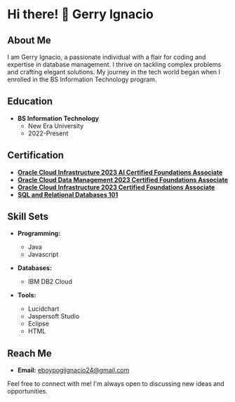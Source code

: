 # Hi there! 👋 Gerry Ignacio

## About Me

I am Gerry Ignacio, a passionate individual with a flair for coding and expertise in database management. I thrive on tackling complex problems and crafting elegant solutions. My journey in the tech world began when I enrolled in the BS Information Technology program.

## Education

- **BS Information Technology**
  - New Era University
  - 2022-Present

## Certification

- **[Oracle Cloud Infrastructure 2023 AI Certified Foundations Associate](https://catalog-education.oracle.com/pls/certview/sharebadge?id=7F028500A6396FA39901A7F19BABC01B3BD07490F76149F28AFC45F04B7CE3BF&fbclid=IwAR0L-z6l3lW2VRSZngqAhsXN7kxHRlw8rKfzCNd_p0zxHX0RRSMXhsSwY1o)**
- **[Oracle Cloud Data Management 2023 Certified Foundations Associate](https://catalog-education.oracle.com/pls/certview/sharebadge?id=B9271E37B9F9F8565134DF71214A0BAA7E055BA77712BEA316D16C88367A256D&fbclid=IwAR3cQL3wXLNJN-3LVxHRefDSZs3-V1lGljLyBS26ZZkAR9IfHV-FKR9GSgU)**
- **[Oracle Cloud Infrastructure 2023 Certified Foundations Associate](https://catalog-education.oracle.com/pls/certview/sharebadge?id=EDCA6583F9317BA84EA97101B339B1A41359E0374E05D209AD116B8343FA096F)**
- **[SQL and Relational Databases 101](https://courses.cognitiveclass.ai/certificates/d634c7f015374818a42efa269e0d9e1f)**

## Skill Sets

- **Programming:**
  - Java
  - Javascript

- **Databases:**
  - IBM DB2 Cloud

- **Tools:**
  - Lucidchart
  - Jaspersoft Studio
  - Eclipse
  - HTML

## Reach Me

- **Email:** eboypogiignacio24@gmail.com

Feel free to connect with me! I'm always open to discussing new ideas and opportunities.

[certification_link1]: # "Hyperlink to Oracle Cloud Infrastructure 2023 AI Certified Foundations Associate certification"
[certification_link2]: # "Hyperlink to Oracle Cloud Data Management 2023 Certified Foundations Associate certification"
[certification_link3]: # "Hyperlink to Oracle Cloud Infrastructure 2023 Certified Foundations Associate certification"
[certification_link4]: # "Hyperlink to SQL and Relational Databases 101 certification"
[linkedin_profile_link]: # "Hyperlink to LinkedIn profile"
